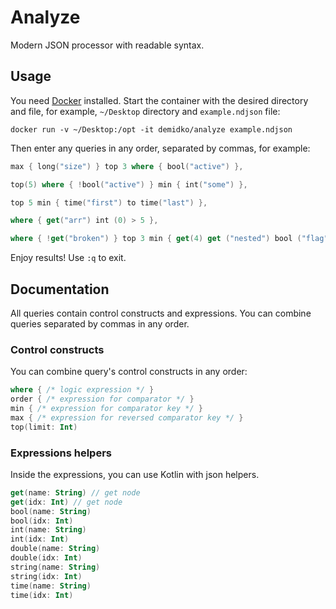 # Analyze

Modern JSON processor with readable syntax.

## Usage

You need [Docker](https://www.docker.com/) installed. Start the container with the desired directory
and file, for example, `~/Desktop` directory and `example.ndjson` file:

```shell
docker run -v ~/Desktop:/opt -it demidko/analyze example.ndjson
```

Then enter any queries in any order, separated by commas, for example:

```kotlin
max { long("size") } top 3 where { bool("active") },

top(5) where { !bool("active") } min { int("some") },

top 5 min { time("first") to time("last") },

where { get("arr") int (0) > 5 },

where { !get("broken") } top 3 min { get(4) get ("nested") bool ("flag") }
```

Enjoy results! Use `:q` to exit.

## Documentation

All queries contain control constructs and expressions. You can combine queries separated by commas
in any order.

### Control constructs

You can combine query's control constructs in any order:

```kotlin
where { /* logic expression */ }
order { /* expression for comparator */ }
min { /* expression for comparator key */ }
max { /* expression for reversed comparator key */ }
top(limit: Int)
```

### Expressions helpers

Inside the expressions, you can use Kotlin with json helpers.

```kotlin
get(name: String) // get node
get(idx: Int) // get node
bool(name: String)
bool(idx: Int)
int(name: String)
int(idx: Int)
double(name: String)
double(idx: Int)
string(name: String)
string(idx: Int)
time(name: String)
time(idx: Int)
```




